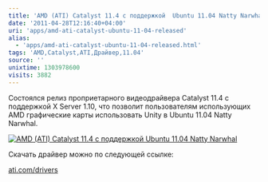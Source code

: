 ```yaml
---
title: 'AMD (ATI) Catalyst 11.4 с поддержкой  Ubuntu 11.04 Natty Narwhal'
date: '2011-04-28T12:16:40+04:00'
uri: 'apps/amd-ati-catalyst-ubuntu-11-04-released'
alias: 
  - 'apps/amd-ati-catalyst-ubuntu-11-04-released.html'
tags: 'AMD,Catalyst,ATI,Драйвер,11.04'
source: ''
unixtime: 1303978600
visits: 3882
---
```

Состоялся релиз проприетарного видеодрайвера Catalyst 11.4 с поддержкой X Server 1.10, что позволит пользователям использующих AMD графические карты использовать Unity в Ubuntu 11.04 Natty Narwhal.

[![AMD (ATI) Catalyst 11.4 с поддержкой  Ubuntu 11.04 Natty Narwhal](img/2011/04/28/12-00/catalyst114-5663962562-o.jpg)](img/2011/04/28/12-00/catalyst114-5663962562-o.jpg)

Скачать драйвер можно по следующей ссылке:

[ati.com/drivers](http://www2.ati.com/drivers/linux/ati-driver-installer-11-4-x86.x86_64.run)
